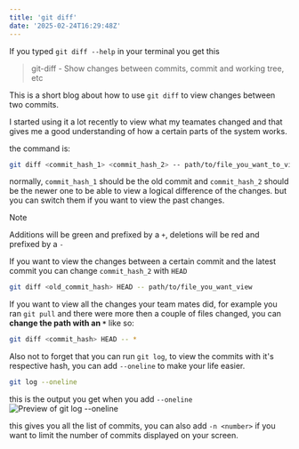 ```yaml
---
title: 'git diff'
date: '2025-02-24T16:29:48Z'
---
```


If you typed `git diff --help` in your terminal you get this

> git-diff - Show changes between commits, commit and working tree, etc

This is a short blog about how to use `git diff` to view changes between two commits.

I started using it a lot recently to view what my teamates changed and that gives me a good understanding of how a certain parts of the system works.

the command is:
```bash
git diff <commit_hash_1> <commit_hash_2> -- path/to/file_you_want_to_view
```

normally, `commit_hash_1` should be the old commit and `commit_hash_2` should be the newer one to be able to view a logical difference of the changes. but you can switch them if you want to view the past changes.

> [!NOTE]
> Additions will be green and prefixed by a `+`, deletions will be red and prefixed by a `-`

If you want to view the changes between a certain commit and the latest commit you can change `commit_hash_2` with `HEAD`

```bash
git diff <old_commit_hash> HEAD -- path/to/file_you_want_view
```

If you want to view all the changes your team mates did, for example you ran `git pull` and there were more then a couple of files changed, you can **change the path with an `*`** like so:

```bash
git diff <commit_hash> HEAD -- *
```

Also not to forget that you can run `git log`, to view the commits with it's respective hash, you can add `--oneline` to make your life easier. 
```bash
git log --oneline
```
this is the output you get when you add `--oneline`
![Preview of git log --oneline](/blog/git-log-oneline.png)

this gives you all the list of commits, you can also add `-n <number>` if you want to limit the number of commits displayed on your screen.